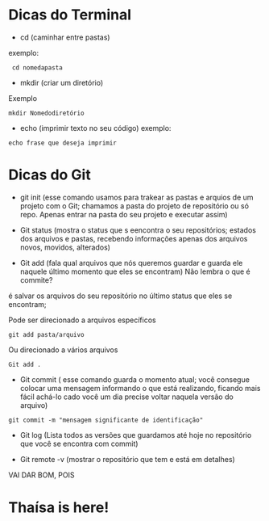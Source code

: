 # Dicas do Terminal

- cd (caminhar entre pastas)

exemplo:

`` cd nomedapasta``

- mkdir (criar um diretório)

Exemplo

``mkdir Nomedodiretório``

- echo (imprimir texto no seu código)
exemplo:

``echo frase que deseja imprimir``

# Dicas do Git


- git init (esse comando usamos para trakear as pastas e arquios de um projeto com o Git; chamamos a pasta do projeto de repositório ou só repo. Apenas entrar na pasta do seu projeto e executar assim)

- Git status (mostra o status que s eencontra o seu repositórios; estados dos arquivos e pastas, recebendo informações apenas dos arquivos novos, movidos, alterados)

- Git add (fala qual arquivos que nós queremos guardar e guarda ele naquele último momento que eles se encontram)
 Não lembra o que é commite?

 é salvar os arquivos do seu repositório no último status que eles se encontram;

  Pode ser direcionado a arquivos específicos 

  ``git add pasta/arquivo``

 Ou direcionado a vários arquivos

  ``Git add .``

  -  Git commit ( esse comando guarda o momento atual; você consegue colocar uma mensagem informando o que está realizando, ficando mais fácil achá-lo cado você um dia precise voltar naquela versão do arquivo)

  ``git commit -m "mensagem significante de identificação"``

- Git log (Lista todos as versões que guardamos até hoje no repositório que você se encontra com commit)

- Git remote -v (mostrar o repositório que tem e está em detalhes)

VAI DAR BOM, POIS
<h1>Thaísa is here!</h1>

